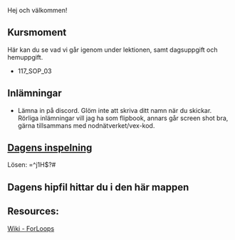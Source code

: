 Hej och välkommen!

## Kursmoment
Här kan du se vad vi går igenom under lektionen, samt dagsuppgift och hemuppgift.

* 117_SOP_03

## Inlämningar

- Lämna in på discord. Glöm inte att skriva ditt namn när du skickar. Rörliga inlämningar vill jag ha som flipbook, annars går screen shot bra, gärna tillsammans med nodnätverket/vex-kod.

## [Dagens inspelning](https://zoom.us/rec/share/sOpUrX3Oa3bGPu9mxakMwBP05sfZD_dmUyc1K_fUC629UFkXQEhE69Z8jgGVWJQ.PiW12-AYMFZ1wkc2)

Lösen: =^j1H$?#

## Dagens hipfil hittar du i den här mappen

## Resources:
[Wiki - ForLoops](https://github.com/Studio-Konkret/Technical-Direction/wiki/ForLoop)
